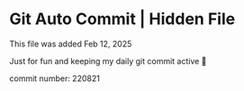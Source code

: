 # Git Auto Commit | Hidden File

This file was added Feb 12, 2025

Just for fun and keeping my daily git commit active 🤪

commit number: 220821
